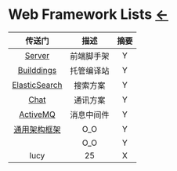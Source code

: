 # Web Framework Lists  [←](../index.md)

| 传送门 | 描述 | 摘要 |
|:---:|:---:|:---:|
| [Server](Server.md) | 前端脚手架 | Y |
| [Builddings](Builddings.md) | 托管编译站 | Y |
| [ElasticSearch](ElasticSearch.md) | 搜索方案 | Y |
| [Chat](Chat.md) | 通讯方案 | Y |
| [ActiveMQ](ActiveMQ.md) | 消息中间件 | Y |
| [通用架构框架](framework.md) | O_O | Y |
| []() | O_O | Y |
| lucy | 25 | X |
